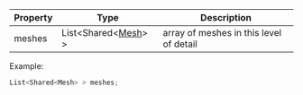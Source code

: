 | Property | Type | Description |
|---|---|---|
| meshes | List<Shared<[Mesh](Mesh)> > | array of meshes in this level of detail |

Example:
```csharp
List<Shared<Mesh> > meshes;
```